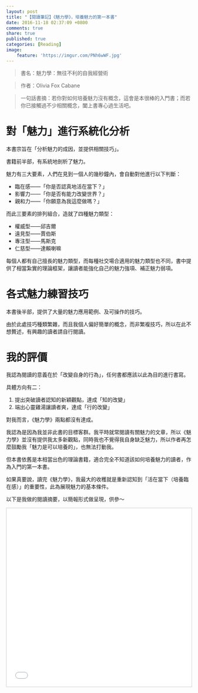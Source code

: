 ```yaml
---
layout: post
title: "【閱讀筆記】《魅力學》，培養魅力的第一本書"
date: 2016-11-18 02:37:09 +0800
comments: true
share: true
published: true
categories: [Reading]
image:
    feature: 'https://imgur.com/PNh6wWF.jpg'
---
```



> 書名：魅力學：無往不利的自我經營術

> 作者：Olivia Fox Cabane

> 一句話書摘：若你對如何培養魅力沒有概念，這會是本很棒的入門書；而若你已接觸過不少相關概念，闔上書專心過生活吧。

# 對「魅力」進行系統化分析

本書宗旨在「分析魅力的成因，並提供相關技巧」。

<!-- more -->

書籍前半部，有系統地剖析了魅力。

魅力有三大要素，人們在見到一個人的幾秒鐘內，會自動對他進行以下判斷：

- 臨在感——「你是否認真地活在當下？」
- 影響力——「你是否有能力改變世界？」
- 親和力——「你願意為我這麼做嗎？」

而此三要素的排列組合，造就了四種魅力類型：

- 權威型——邱吉爾
- 遠見型——賈伯斯
- 專注型——馬斯克
- 仁慈型——達賴喇嘛

每個人都有自己擅長的魅力類型，而每種社交場合適用的魅力類型也不同，書中提供了相當紮實的理論框架，讓讀者能強化自己的魅力強項、補正魅力弱項。

# 各式魅力練習技巧

本書後半部，提供了大量的魅力應用範例、及可操作的技巧。

由於此處技巧種類繁雜，而且我個人偏好簡單的概念，而非繁複技巧，所以在此不想贅述，有興趣的讀者請自行閱讀。

# 我的評價

我認為閱讀的意義在於「改變自身的行為」，任何書都應該以此為目的進行書寫。

具體方向有二：

1. 提出突破讀者認知的新穎觀點，達成「知的改變」
2. 端出心靈雞湯讓讀者爽，達成「行的改變」

對我而言，《魅力學》兩點都沒有達成。

我認為是因為我並非此書的目標客群。我平時就常閱讀有關魅力的文章，所以《魅力學》並沒有提供我太多新觀點，同時我也不覺得我自身缺乏魅力，所以作者再怎麼鼓勵我「魅力是可以培養的」，也無法打動我。

但本書依舊是本相當出色的理論書籍，適合完全不知道該如何培養魅力的讀者，作為入門的第一本書。

如果真要說，讀完《魅力學》，我最大的收穫就是重新認知到「活在當下（培養臨在感）」的重要性，此為展現魅力的基本條件。

以下是我做的閱讀摘要，以簡報形式做呈現，供參～

<iframe src="//www.slideshare.net/slideshow/embed_code/key/50LaTnV0itSAwT" width="100%" height="485" frameborder="0" marginwidth="0" marginheight="0" scrolling="no" style="border:1px solid #CCC; border-width:1px; margin-bottom:5px; max-width: 100%;" allowfullscreen> </iframe> 

